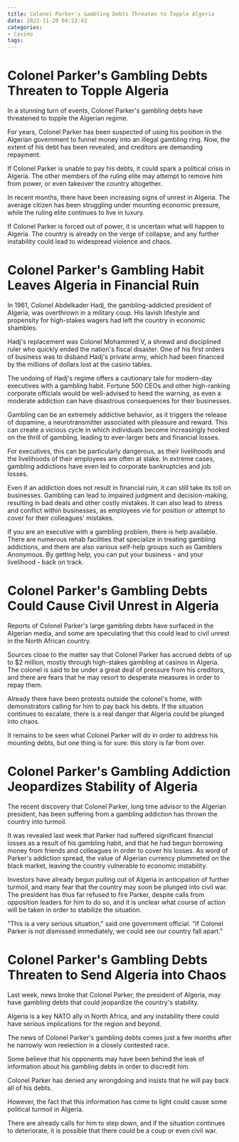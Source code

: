 ```yaml
---
title: Colonel Parker's Gambling Debts Threaten to Topple Algeria
date: 2022-11-20 04:23:43
categories:
- Casino
tags:
---
```



#  Colonel Parker's Gambling Debts Threaten to Topple Algeria

In a stunning turn of events, Colonel Parker's gambling debts have threatened to topple the Algerian regime.

For years, Colonel Parker has been suspected of using his position in the Algerian government to funnel money into an illegal gambling ring. Now, the extent of his debt has been revealed, and creditors are demanding repayment.

If Colonel Parker is unable to pay his debts, it could spark a political crisis in Algeria. The other members of the ruling elite may attempt to remove him from power, or even takeover the country altogether.

In recent months, there have been increasing signs of unrest in Algeria. The average citizen has been struggling under mounting economic pressure, while the ruling elite continues to live in luxury.

If Colonel Parker is forced out of power, it is uncertain what will happen to Algeria. The country is already on the verge of collapse, and any further instability could lead to widespread violence and chaos.

#  Colonel Parker's Gambling Habit Leaves Algeria in Financial Ruin

In 1961, Colonel Abdelkader Hadj, the gambling-addicted president of Algeria, was overthrown in a military coup. His lavish lifestyle and propensity for high-stakes wagers had left the country in economic shambles.

Hadj's replacement was Colonel Mohammed V, a shrewd and disciplined ruler who quickly ended the nation's fiscal disaster. One of his first orders of business was to disband Hadj's private army, which had been financed by the millions of dollars lost at the casino tables.

The undoing of Hadj's regime offers a cautionary tale for modern-day executives with a gambling habit. Fortune 500 CEOs and other high-ranking corporate officials would be well-advised to heed the warning, as even a moderate addiction can have disastrous consequences for their businesses.

Gambling can be an extremely addictive behavior, as it triggers the release of dopamine, a neurotransmitter associated with pleasure and reward. This can create a vicious cycle in which individuals become increasingly hooked on the thrill of gambling, leading to ever-larger bets and financial losses.

For executives, this can be particularly dangerous, as their livelihoods and the livelihoods of their employees are often at stake. In extreme cases, gambling addictions have even led to corporate bankruptcies and job losses.

Even if an addiction does not result in financial ruin, it can still take its toll on businesses. Gambling can lead to impaired judgment and decision-making, resulting in bad deals and other costly mistakes. It can also lead to stress and conflict within businesses, as employees vie for position or attempt to cover for their colleagues' mistakes.

If you are an executive with a gambling problem, there is help available. There are numerous rehab facilities that specialize in treating gambling addictions, and there are also various self-help groups such as Gamblers Anonymous. By getting help, you can put your business - and your livelihood - back on track.

#  Colonel Parker's Gambling Debts Could Cause Civil Unrest in Algeria

Reports of Colonel Parker's large gambling debts have surfaced in the Algerian media, and some are speculating that this could lead to civil unrest in the North African country.

Sources close to the matter say that Colonel Parker has accrued debts of up to $2 million, mostly through high-stakes gambling at casinos in Algeria. The colonel is said to be under a great deal of pressure from his creditors, and there are fears that he may resort to desperate measures in order to repay them.

Already there have been protests outside the colonel's home, with demonstrators calling for him to pay back his debts. If the situation continues to escalate, there is a real danger that Algeria could be plunged into chaos.

It remains to be seen what Colonel Parker will do in order to address his mounting debts, but one thing is for sure: this story is far from over.

#  Colonel Parker's Gambling Addiction Jeopardizes Stability of Algeria

The recent discovery that Colonel Parker, long time advisor to the Algerian president, has been suffering from a gambling addiction has thrown the country into turmoil.

It was revealed last week that Parker had suffered significant financial losses as a result of his gambling habit, and that he had begun borrowing money from friends and colleagues in order to cover his losses. As word of Parker's addiction spread, the value of Algerian currency plummeted on the black market, leaving the country vulnerable to economic instability.

Investors have already begun pulling out of Algeria in anticipation of further turmoil, and many fear that the country may soon be plunged into civil war. The president has thus far refused to fire Parker, despite calls from opposition leaders for him to do so, and it is unclear what course of action will be taken in order to stabilize the situation.

"This is a very serious situation," said one government official. "If Colonel Parker is not dismissed immediately, we could see our country fall apart."

#  Colonel Parker's Gambling Debts Threaten to Send Algeria into Chaos

Last week, news broke that Colonel Parker, the president of Algeria, may have gambling debts that could jeopardize the country's stability.

Algeria is a key NATO ally in North Africa, and any instability there could have serious implications for the region and beyond.

The news of Colonel Parker's gambling debts comes just a few months after he narrowly won reelection in a closely contested race.

Some believe that his opponents may have been behind the leak of information about his gambling debts in order to discredit him.

Colonel Parker has denied any wrongdoing and insists that he will pay back all of his debts.

However, the fact that this information has come to light could cause some political turmoil in Algeria.

There are already calls for him to step down, and if the situation continues to deteriorate, it is possible that there could be a coup or even civil war.